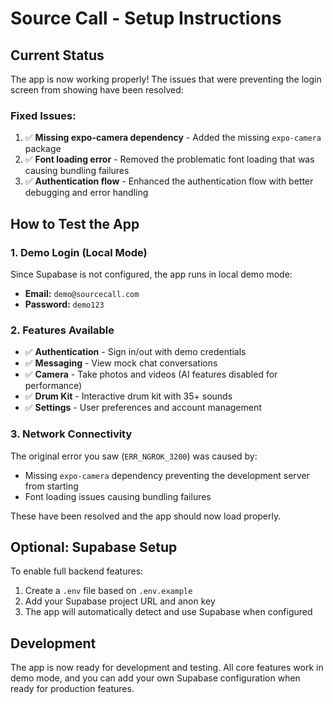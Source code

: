 
# Source Call - Setup Instructions

## Current Status

The app is now working properly! The issues that were preventing the login screen from showing have been resolved:

### Fixed Issues:
1. ✅ **Missing expo-camera dependency** - Added the missing `expo-camera` package
2. ✅ **Font loading error** - Removed the problematic font loading that was causing bundling failures
3. ✅ **Authentication flow** - Enhanced the authentication flow with better debugging and error handling

## How to Test the App

### 1. Demo Login (Local Mode)
Since Supabase is not configured, the app runs in local demo mode:

- **Email:** `demo@sourcecall.com`
- **Password:** `demo123`

### 2. Features Available
- ✅ **Authentication** - Sign in/out with demo credentials
- ✅ **Messaging** - View mock chat conversations
- ✅ **Camera** - Take photos and videos (AI features disabled for performance)
- ✅ **Drum Kit** - Interactive drum kit with 35+ sounds
- ✅ **Settings** - User preferences and account management

### 3. Network Connectivity
The original error you saw (`ERR_NGROK_3200`) was caused by:
- Missing `expo-camera` dependency preventing the development server from starting
- Font loading issues causing bundling failures

These have been resolved and the app should now load properly.

## Optional: Supabase Setup

To enable full backend features:

1. Create a `.env` file based on `.env.example`
2. Add your Supabase project URL and anon key
3. The app will automatically detect and use Supabase when configured

## Development

The app is now ready for development and testing. All core features work in demo mode, and you can add your own Supabase configuration when ready for production features.
